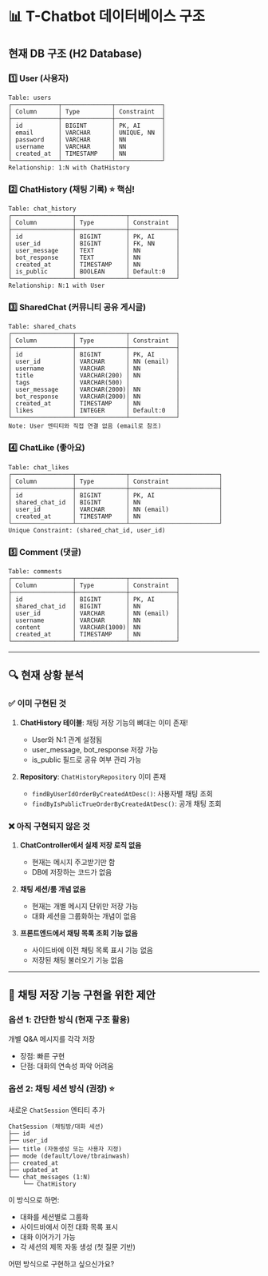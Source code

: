 # 📊 T-Chatbot 데이터베이스 구조

## 현재 DB 구조 (H2 Database)

### 1️⃣ **User (사용자)**
```
Table: users
┌─────────────┬──────────────┬─────────────┐
│ Column      │ Type         │ Constraint  │
├─────────────┼──────────────┼─────────────┤
│ id          │ BIGINT       │ PK, AI      │
│ email       │ VARCHAR      │ UNIQUE, NN  │
│ password    │ VARCHAR      │ NN          │
│ username    │ VARCHAR      │ NN          │
│ created_at  │ TIMESTAMP    │ NN          │
└─────────────┴──────────────┴─────────────┘
Relationship: 1:N with ChatHistory
```

### 2️⃣ **ChatHistory (채팅 기록)** ⭐ 핵심!
```
Table: chat_history
┌─────────────────┬──────────────┬─────────────┐
│ Column          │ Type         │ Constraint  │
├─────────────────┼──────────────┼─────────────┤
│ id              │ BIGINT       │ PK, AI      │
│ user_id         │ BIGINT       │ FK, NN      │
│ user_message    │ TEXT         │ NN          │
│ bot_response    │ TEXT         │ NN          │
│ created_at      │ TIMESTAMP    │ NN          │
│ is_public       │ BOOLEAN      │ Default:0   │
└─────────────────┴──────────────┴─────────────┘
Relationship: N:1 with User
```

### 3️⃣ **SharedChat (커뮤니티 공유 게시글)**
```
Table: shared_chats
┌─────────────────┬──────────────┬─────────────┐
│ Column          │ Type         │ Constraint  │
├─────────────────┼──────────────┼─────────────┤
│ id              │ BIGINT       │ PK, AI      │
│ user_id         │ VARCHAR      │ NN (email)  │
│ username        │ VARCHAR      │ NN          │
│ title           │ VARCHAR(200) │ NN          │
│ tags            │ VARCHAR(500) │             │
│ user_message    │ VARCHAR(2000)│ NN          │
│ bot_response    │ VARCHAR(2000)│ NN          │
│ created_at      │ TIMESTAMP    │ NN          │
│ likes           │ INTEGER      │ Default:0   │
└─────────────────┴──────────────┴─────────────┘
Note: User 엔티티와 직접 연결 없음 (email로 참조)
```

### 4️⃣ **ChatLike (좋아요)**
```
Table: chat_likes
┌─────────────────┬──────────────┬─────────────────────────┐
│ Column          │ Type         │ Constraint              │
├─────────────────┼──────────────┼─────────────────────────┤
│ id              │ BIGINT       │ PK, AI                  │
│ shared_chat_id  │ BIGINT       │ NN                      │
│ user_id         │ VARCHAR      │ NN (email)              │
│ created_at      │ TIMESTAMP    │ NN                      │
└─────────────────┴──────────────┴─────────────────────────┘
Unique Constraint: (shared_chat_id, user_id)
```

### 5️⃣ **Comment (댓글)**
```
Table: comments
┌─────────────────┬──────────────┬─────────────┐
│ Column          │ Type         │ Constraint  │
├─────────────────┼──────────────┼─────────────┤
│ id              │ BIGINT       │ PK, AI      │
│ shared_chat_id  │ BIGINT       │ NN          │
│ user_id         │ VARCHAR      │ NN (email)  │
│ username        │ VARCHAR      │ NN          │
│ content         │ VARCHAR(1000)│ NN          │
│ created_at      │ TIMESTAMP    │ NN          │
└─────────────────┴──────────────┴─────────────┘
```

---

## 🔍 현재 상황 분석

### ✅ 이미 구현된 것
1. **ChatHistory 테이블**: 채팅 저장 기능의 뼈대는 이미 존재!
   - User와 N:1 관계 설정됨
   - user_message, bot_response 저장 가능
   - is_public 필드로 공유 여부 관리 가능

2. **Repository**: `ChatHistoryRepository` 이미 존재
   - `findByUserIdOrderByCreatedAtDesc()`: 사용자별 채팅 조회
   - `findByIsPublicTrueOrderByCreatedAtDesc()`: 공개 채팅 조회

### ❌ 아직 구현되지 않은 것
1. **ChatController에서 실제 저장 로직 없음**
   - 현재는 메시지 주고받기만 함
   - DB에 저장하는 코드가 없음

2. **채팅 세션/룸 개념 없음**
   - 현재는 개별 메시지 단위만 저장 가능
   - 대화 세션을 그룹화하는 개념이 없음

3. **프론트엔드에서 채팅 목록 조회 기능 없음**
   - 사이드바에 이전 채팅 목록 표시 기능 없음
   - 저장된 채팅 불러오기 기능 없음

---

## 🎯 채팅 저장 기능 구현을 위한 제안

### 옵션 1: 간단한 방식 (현재 구조 활용)
개별 Q&A 메시지를 각각 저장
- 장점: 빠른 구현
- 단점: 대화의 연속성 파악 어려움

### 옵션 2: 채팅 세션 방식 (권장) ⭐
새로운 `ChatSession` 엔티티 추가
```
ChatSession (채팅방/대화 세션)
├── id
├── user_id
├── title (자동생성 또는 사용자 지정)
├── mode (default/love/tbrainwash)
├── created_at
├── updated_at
└── chat_messages (1:N)
    └── ChatHistory
```

이 방식으로 하면:
- 대화를 세션별로 그룹화
- 사이드바에서 이전 대화 목록 표시
- 대화 이어가기 가능
- 각 세션의 제목 자동 생성 (첫 질문 기반)

어떤 방식으로 구현하고 싶으신가요?
